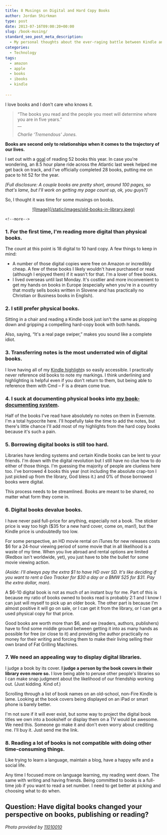 ```yaml
---
title: 8 Musings on Digital and Hard Copy Books
author: Jordan Shirkman
type: post
date: 2013-07-16T09:00:20+00:00
slug: /book-musing/
standard_seo_post_meta_description:
  - My personal thoughts about the ever-raging battle between Kindle and physical books.
categories:
  - Technology
tags:
  - amazon
  - apple
  - books
  - ibooks
  - kindle

---
```

I love books and I don't care who knows it.

> &#8220;The books you read and the people you meet will determine where you are in five years.&#8221;  
> __
> 
> _Charlie &#8216;Tremendous' Jones._

**Books are second only to relationships when it comes to the trajectory of our lives.**

I set out with a [goal](https://jshirk.com/blog/2013-goals/) of reading 52 books this year. In case you're wondering, an 8.5 hour plane ride across the Atlantic last week helped me get back on track, and I've officially completed 28 books, putting me on pace to hit 52 for the year.

_[Full disclosure: A couple books are pretty short, around 100 pages, so that's lame, but I'll work on getting my page count up, ok, you guys?]_

So, I thought it was time for some musings on books.

<p style="text-align: center;">
  <a href="https://jshirk.com/blog/book-musings">![Image](/static/images/old-books-in-library.jpeg)</p> 
  
  <p>
    <!--more-->
  </p>
  
  <p>
    <!--more--></a>
    
    <!--more-->
  </p>
  
  <h3>
    1. For the first time, I'm reading more digital than physical books.
  </h3>
  
  <p>
    The count at this point is 18 digital to 10 hard copy. A few things to keep in mind:
  </p>
  
  <ul>
    <li>
      A number of those digital copies were free on Amazon or incredibly cheap. A few of these books I likely wouldn't have purchased or read (although I enjoyed them) if it wasn't for that. I'm a lover of free books.
    </li>
    <li>
      I lived overseas until last Monday. It's costlier and more inconvenient to get my hands on books in Europe (especially when you're in a country that mostly sells books written in Slovene and has practically no Christian or Business books in English).
    </li>
  </ul>
  
  <h3>
    2. I still prefer physical books.
  </h3>
  
  <p>
    Sitting in a chair and reading a Kindle book just isn't the same as plopping down and gripping a compelling hard-copy book with both hands.
  </p>
  
  <p>
    Also, saying, &#8220;It's a real page swiper,&#8221; makes you sound like a complete idiot.
  </p>
  
  <h3>
    3. Transferring notes is the most underrated win of digital books.
  </h3>
  
  <p>
    I love having all of my <a href="https://jshirk.com/blog/kindle-ibooks-highlights/">Kindle highlight</a>s so easily accessible. I practically never reference old books to note my markings. I think underlining and highlighting is helpful even if you don't return to them, but being able to reference them with Cmd &#8211; F is a dream come true.
  </p>
  
  <h3>
    4. I suck at documenting physical books into <a href="https://jshirk.com/blog/book-maximizing/">my book-documenting system</a>.
  </h3>
  
  <p>
    Half of the books I've read have absolutely no notes on them in Evernote. I'm a total hypocrite here. I'll hopefully take the time to add the notes, but there's little chance I'll add most of my highlights from the hard copy books because it's such a pain.
  </p>
  
  <h3>
    5. Borrowing digital books is still too hard.
  </h3>
  
  <p>
    Libraries have lending systems and certain Kindle books can be lent to your friends. I'm down with the digital revolution but I still have no clue how to do either of those things. I'm guessing the majority of people are clueless here too. I've borrowed 4 books this year (not including the absolute crap-ton I just picked up from the library, God bless it.) and 0% of those borrowed books were digital.
  </p>
  
  <p>
    This process needs to be streamlined. Books are meant to be shared, no matter what form they come in.
  </p>
  
  <h3>
    6. Digital books devalue books.
  </h3>
  
  <p>
    I have never paid full-price for anything, especially not a book. The sticker price is way too high ($35 for a new hard cover, come on, man!), but the Kindle price is undoubtedly too low.
  </p>
  
  <p>
    For some perspective, an HD movie rental on iTunes for new releases costs $6 for a 24-hour viewing period of some movie that in all likelihood is a waste of my time. When you live abroad and rental options are limited (Redbox isn't worldwide, yet), you just have to bite the bullet for some movie viewing action.
  </p>
  
  <p>
    <em>(Aside: I'll always pay the extra $1 to have HD over SD. It's like deciding if you want to rent a Geo Tracker for $30 a day or a BMW 525 for $31. Pay the extra dollar, man).</em>
  </p>
  
  <p>
    A $6-10 digital book is not as much of an instant buy for me. Part of this is because my ratio of books owned to books read is probably 2:1 and I know I can just will myself to pick up an older book. The other part is because I'm almost positive it will go on sale, or I can get it from the library, or I can get a used physical copy for that price.
  </p>
  
  <p>
    Good books are worth more than $6, and we (readers, authors, publishers) have to find some middle ground between getting it into as many hands as possible for free (or close to it) and providing the author practically no money for their writing and forcing them to make their living selling their own brand of Fat Grilling Machines.
  </p>
  
  <h3>
    7. We need an appealing way to display digital libraries.
  </h3>
  
  <p>
    I judge a book by its cover. <strong>I judge a person by the book covers in their library even more so.</strong> I love being able to peruse other people's libraries so I can make snap judgment about the likelihood of our friendship working out. (Just kidding. Kind of.)
  </p>
  
  <p>
    Scrolling through a list of book names on an old-school, non-Fire Kindle is lame. Looking at the book covers being displayed on an iPad or smart phone is barely better.
  </p>
  
  <p>
    I'm not sure if it will ever exist, but some way to project the digital book titles we own into a bookshelf or display them on a TV would be awesome. We need this. Someone go make it and don't even worry about crediting me. I'll buy it. Just send me the link.
  </p>
  
  <h3>
    8. Reading a lot of books is not compatible with doing other time-consuming things.
  </h3>
  
  <p>
    Like trying to learn a language, maintain a blog, have a happy wife and a social life.
  </p>
  
  <p>
    Any time I focused more on language learning, my reading went down. The same with writing and having friends. Being committed to books is a full-time job if you want to read a set number. I need to get better at picking and choosing what to do when.
  </p>
  
  <h2>
    Question: Have digital books changed your perspective on books, publishing or reading?
  </h2>
  
  <h6>
    Photo provided by <a href="http://www.sxc.hu/profile/11010010">11010010</a>
  </h6>
